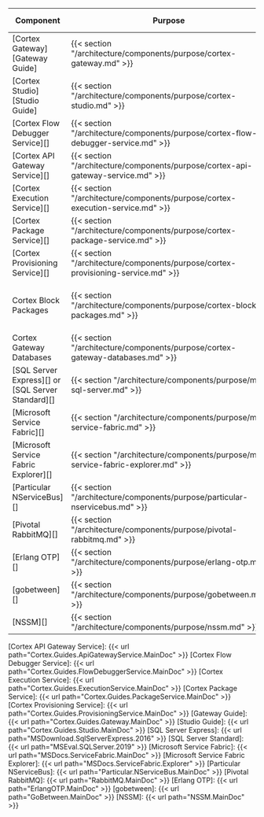 | Component                                         | Purpose                                                                                     | Required/Optional           | Server Role                                |
|---------------------------------------------------|---------------------------------------------------------------------------------------------|-----------------------------|--------------------------------------------|
| [Cortex Gateway][Gateway Guide]                   | {{< section "/architecture/components/purpose/cortex-gateway.md" >}}               | Required                    | Web Application Server                     |
| [Cortex Studio][Studio Guide]                     | {{< section "/architecture/components/purpose/cortex-studio.md" >}}                | Required                    | Web Application Server                     |
| [Cortex Flow Debugger Service][]                  | {{< section "/architecture/components/purpose/cortex-flow-debugger-service.md" >}} | Required                    | Web Application Server                     |
| [Cortex API Gateway Service][]                    | {{< section "/architecture/components/purpose/cortex-api-gateway-service.md" >}}   | Required                    | Application Server                         |
| [Cortex Execution Service][]                      | {{< section "/architecture/components/purpose/cortex-execution-service.md" >}}     | Required                    | Application Server                         |
| [Cortex Package Service][]                        | {{< section "/architecture/components/purpose/cortex-package-service.md" >}}       | Required                    | Application Server                         |
| [Cortex Provisioning Service][]                   | {{< section "/architecture/components/purpose/cortex-provisioning-service.md" >}}  | Required                    | Application Server                         |
| Cortex Block Packages                             | {{< section "/architecture/components/purpose/cortex-block-packages.md" >}}        | Required                    | Web Application Server, Application Server |
| Cortex Gateway Databases                          | {{< section "/architecture/components/purpose/cortex-gateway-databases.md" >}}     | Required<br />(End of life) | Web Application Server                     |
| [SQL Server Express][] or [SQL Server Standard][] | {{< section "/architecture/components/purpose/ms-sql-server.md" >}}                | Required<br />(End of life) | Web Application Server                     |
| [Microsoft Service Fabric][]                      | {{< section "/architecture/components/purpose/ms-service-fabric.md" >}}            | Required                    | Application Server                         |
| [Microsoft Service Fabric Explorer][]             | {{< section "/architecture/components/purpose/ms-service-fabric-explorer.md" >}}   | Required                    | Application Server                         |
| [Particular NServiceBus][]                        | {{< section "/architecture/components/purpose/particular-nservicebus.md" >}}       | Required                    | Application Server                         |
| [Pivotal RabbitMQ][]                              | {{< section "/architecture/components/purpose/pivotal-rabbitmq.md" >}}             | Required                    | Application Server                         |
| [Erlang OTP][]                                    | {{< section "/architecture/components/purpose/erlang-otp.md" >}}                   | Required                    | Application Server                         |
| [gobetween][]                                     | {{< section "/architecture/components/purpose/gobetween.md" >}}                    | Required                    | Load Balancer                              |
| [NSSM][]                                          | {{< section "/architecture/components/purpose/nssm.md" >}}                         | Required                    | Load Balancer                              |

[Cortex API Gateway Service]: {{< url path="Cortex.Guides.ApiGatewayService.MainDoc" >}}
[Cortex Flow Debugger Service]: {{< url path="Cortex.Guides.FlowDebuggerService.MainDoc" >}}
[Cortex Execution Service]: {{< url path="Cortex.Guides.ExecutionService.MainDoc" >}}
[Cortex Package Service]: {{< url path="Cortex.Guides.PackageService.MainDoc" >}}
[Cortex Provisioning Service]: {{< url path="Cortex.Guides.ProvisioningService.MainDoc" >}}
[Gateway Guide]: {{< url path="Cortex.Guides.Gateway.MainDoc" >}}
[Studio Guide]: {{< url path="Cortex.Guides.Studio.MainDoc" >}}
[SQL Server Express]: {{< url path="MSDownload.SqlServerExpress.2016" >}}
[SQL Server Standard]: {{< url path="MSEval.SQLServer.2019" >}}
[Microsoft Service Fabric]: {{< url path="MSDocs.ServiceFabric.MainDoc" >}}
[Microsoft Service Fabric Explorer]: {{< url path="MSDocs.ServiceFabric.Explorer" >}}
[Particular NServiceBus]: {{< url path="Particular.NServiceBus.MainDoc" >}}
[Pivotal RabbitMQ]: {{< url path="RabbitMQ.MainDoc" >}}
[Erlang OTP]: {{< url path="ErlangOTP.MainDoc" >}}
[gobetween]: {{< url path="GoBetween.MainDoc" >}}
[NSSM]: {{< url path="NSSM.MainDoc" >}}